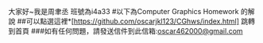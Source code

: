 大家好~我是周聿丞 班號為i4a33
#以下為Computer Graphics Homework 的解說
##可以點選這裡*[https://github.com/oscarjkl123/CGhws/index.html] 跳轉到首頁
###如有任何問題，請發送信件到此信箱:oscar462000@gmail.com
